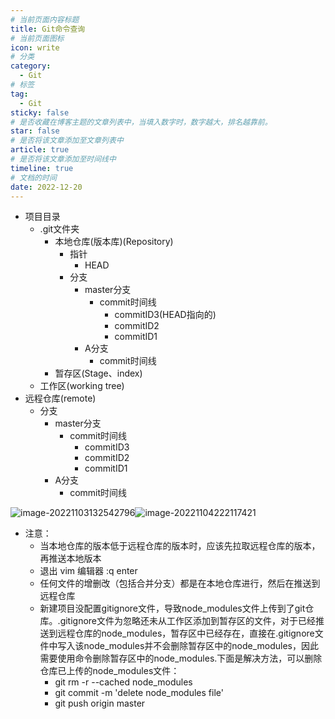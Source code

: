 ```yaml
---
# 当前页面内容标题
title: Git命令查询
# 当前页面图标
icon: write
# 分类
category:
  - Git
# 标签
tag:
  - Git
sticky: false
# 是否收藏在博客主题的文章列表中，当填入数字时，数字越大，排名越靠前。
star: false
# 是否将该文章添加至文章列表中
article: true
# 是否将该文章添加至时间线中
timeline: true
# 文档的时间
date: 2022-12-20
---
```


* 项目目录
  * .git文件夹
    * 本地仓库(版本库)(Repository)
      * 指针
        * HEAD
      * 分支
        * master分支
          * commit时间线
            * commitID3(HEAD指向的)
            * commitID2
            * commitID1
        * A分支
          * commit时间线
    * 暂存区(Stage、index)
  * 工作区(working tree)
* 远程仓库(remote)
  * 分支
    * master分支
      * commit时间线
        * commitID3
        * commitID2
        * commitID1
    * A分支
      * commit时间线

![image-20221103132542796](https://markdown-1308523627.cos.ap-chengdu.myqcloud.com/typora/image-20221103132542796.png)![image-20221104222117421](https://markdown-1308523627.cos.ap-chengdu.myqcloud.com/typora/image-20221104222117421.png)

* 注意：
  * 当本地仓库的版本低于远程仓库的版本时，应该先拉取远程仓库的版本，再推送本地版本
  * 退出 vim 编辑器 :q enter
  * 任何文件的增删改（包括合并分支）都是在本地仓库进行，然后在推送到远程仓库 
  * 新建项目没配置gitignore文件，导致node_modules文件上传到了git仓库。.gitignore文件为忽略还未从工作区添加到暂存区的文件，对于已经推送到远程仓库的node_modules，暂存区中已经存在，直接在.gitignore文件中写入该node_modules并不会删除暂存区中的node_modules，因此需要使用命令删除暂存区中的node_modules.下面是解决方法，可以删除仓库已上传的node_modules文件：
    * git rm -r --cached node_modules
    * git commit -m 'delete node_modules file'
    * git push origin master